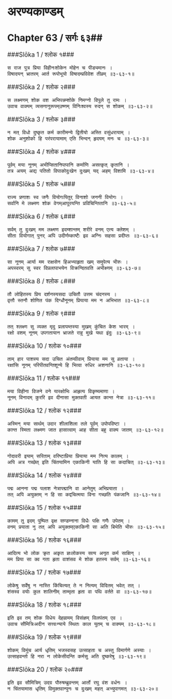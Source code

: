 अरण्यकाण्डम्
===============================


## Chapter 63  / सर्गः ६३##


###Slōka 1 / श्लोक १###


    स राज पुत्र प्रिया विहीनःशोकेन मोहेन च पीड्यमानः ।
    विषादयन् भ्रातरम् आर्त रूपोभूयो विषादम्प्रविवेश तीव्रम् ॥३-६३-१॥


###Slōka 2 / श्लोक २###


    स लक्ष्मणम् शोक वश अभिपन्नम्शोके निमग्नो विपुले तु रामः ।
    उवाच वाक्यम् व्यसनानुरूपम्उष्णम् विनिःश्वस्य रुदन् स शोकम् ॥३-६३-२॥


###Slōka 3 / श्लोक ३###


    न मत् विधो दुष्कृत कर्म कारीमन्ये द्वितीयो अस्ति वसुंधरायाम् ।
    शोक अनुशोको हि परंपरायामाम् एति भिन्दन् हृदयम् मनः च ॥३-६३-३॥


###Slōka 4 / श्लोक ४###


    पूर्वम् मया नूनम् अभीप्सितानिपापानि कर्माणि असत्कृत् कृतानि ।
    तत्र अयम् अद्य पतितो विपाकोदुःखेन दुःखम् यद् अहम् विशामि ॥३-६३-४॥


###Slōka 5 / श्लोक ५###


    राज्य प्रणाशः स्व जनैः वियोगःपितुर् विनाशो जननी वियोगः ।
    सर्वानि मे लक्ष्मण शोक वेगम्आपूरयन्ति प्रविचिन्तितानि ॥३-६३-५॥


###Slōka 6 / श्लोक ६###


    सर्वम् तु दुःखम् मम लक्ष्मण इदम्शान्तम् शरीरे वनम् एत्य क्लेशम् ।
    सीता वियोगात् पुनर् अपि उदीर्णम्काष्टैः इव अग्निः सहसा प्रदीप्तः ॥३-६३-६॥


###Slōka 7 / श्लोक ७###


    सा नूनम् आर्या मम राक्षसेन हिअभ्याहृता खम् समुपेत्य भीरुः ।
    अपस्वरम् सु स्वर विप्रलापाभयेन विक्रन्दितवति अभीक्ष्णम् ॥३-६३-७॥


###Slōka 8 / श्लोक ८###


    तौ लोहितस्य प्रिय दर्शनस्यसदा उचितौ उत्तम चंदनस्य ।
    वृत्तौ स्तनौ शोणित पंक दिग्धौनूनम् प्रियाया मम न अभिभात ॥३-६३-८॥


###Slōka 9 / श्लोक ९###


    तत् श्लक्ष्ण सु व्यक्त मृदु प्रलापम्तस्या मुखम् कुंचित केश भारम् ।
    रक्षो वशम् नूनम् उपगतायान भ्राजते राहु मुखे यथा इंदुः ॥३-६३-९॥


###Slōka 10 / श्लोक १०###


    ताम् हार पाशस्य सदा उचित अंतम्ग्रीवाम् प्रियाया मम सु व्रताया ।
    रक्षांसि नूनम् परिपीतवन्तिशून्ये हि भित्वा रुधिर अशनानि ॥३-६३-१०॥


###Slōka 11 / श्लोक ११###


    मया विहीना विजने वने यारक्षोभिः आहृत्य विकृष्यमाणा ।
    नूनम् विनादम् कुररि इव दीनासा मुक्तवती आयत कान्त नेत्रा ॥३-६३-११॥


###Slōka 12 / श्लोक १२###


    अस्मिन् मया सार्थम् उदार शीलाशिला तले पूर्वम् उपोपविष्टा ।
    कान्त स्मिता लक्ष्मण जात हासात्वाम् आह सीता बहु वाक्य जातम् ॥३-६३-१२॥


###Slōka 13 / श्लोक १३###


    गोदावरी इयाम् सरिताम् वरिष्टाप्रिया प्रियाया मम नित्य कालम् ।
    अपि अत्र गच्छेत् इति चिंतयामिन एकाकिनी याति हि सा कदाचित् ॥३-६३-१३॥


###Slōka 14 / श्लोक १४###


    पद्म आनना पद्म पलाश नेत्रापद्मानि वा आनेतुम् अभिप्रयाता ।
    तत् अपि अयुक्तम् न हि सा कद्दचित्मया विना गच्छति पंकजानि ॥३-६३-१४॥


###Slōka 15 / श्लोक १५###


    कामम् तु इदम् पुष्पित वृक्ष सण्डम्नाना विधैः पक्षि गणैः उपेतम् ।
    वनम् प्रयाता नु तत् अपि अयुक्तम्एकाकिनी सा अति बिभेति भीरुः ॥३-६३-१५॥


###Slōka 16 / श्लोक १६###


    आदित्य भो लोक क्रृत अकृत ज्ञःलोकस्य सत्य अनृत कर्म साक्षिन् ।
    मम प्रिया सा क्व गता हृता वाशंसव मे शोक हतस्य सर्वम् ॥३-६३-१६॥


###Slōka 17 / श्लोक १७###


    लोकेषु सर्वेषु न नास्ति किंचित्यत् ते न नित्यम् विदितम् भवेत् तत् ।
    शंसस्व वयोः कुल शालिनीम् ताम्मृता हृता वा पथि वर्तते वा ॥३-६३-१७॥


###Slōka 18 / श्लोक १८###


    इति इव तम् शोक विधेय देहम्रामम् विसंज्ञम् विलपंतम् एव ।
    उवाच सौमित्रिःअदीन सत्त्वःन्याये स्थितः काल युतम् च वाक्यम् ॥३-६३-१८॥


###Slōka 19 / श्लोक १९###


    शोकम् विमुंच आर्य धृतिम् भजस्वसह उत्साहता च अस्तु विमार्गणे अस्याः ।
    उत्साहवन्तो हि नरा न लोकेसीदन्ति कर्मसु अति दुष्करेषु ॥३-६३-१९॥


###Slōka 20 / श्लोक २०###


    इति इव सौमित्रिम् उदग्र पौरुषम्ब्रुवन्तम् आर्तो रघु वंश वर्धनः ।
    न चिंतयामास धृतिम् विमुक्तवान्पुनः च दुःखम् महत् अभ्युपागमत् ॥३-६३-२०॥


